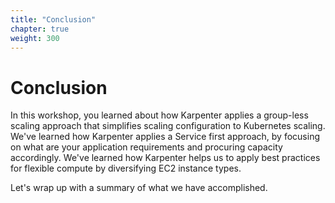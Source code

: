 ```yaml
---
title: "Conclusion"
chapter: true
weight: 300
---
```


# Conclusion

In this workshop, you learned about how Karpenter applies a group-less scaling approach that simplifies scaling configuration to Kubernetes scaling. We've learned how Karpenter applies a Service first approach, by focusing on what are your application requirements and procuring capacity accordingly. We've learned how Karpenter helps us to apply best practices for flexible compute by diversifying EC2 instance types.

Let's wrap up with a summary of what we have accomplished.